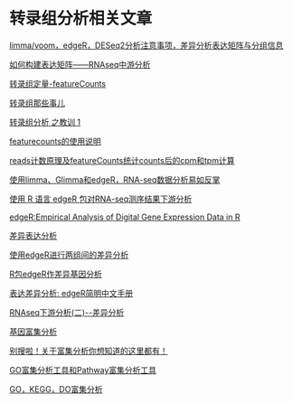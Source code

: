 # 转录组分析相关文章

[limma/voom，edgeR，DESeq2分析注意事项，差异分析表达矩阵与分组信息](https://cloud.tencent.com/developer/article/1492130)

[如何构建表达矩阵——RNAseq中游分析](https://www.jianshu.com/p/975961d8eaf8)

[转录组定量-featureCounts](https://www.bioinfo-scrounger.com/archives/407/)

[转录组那些事儿](https://www.jieandze1314.com/post/cnposts/21/)

[转录组分析 之教训 1](https://www.jianshu.com/p/030aa9729e8b)

[featurecounts的使用说明](https://www.jianshu.com/p/9cc4e8657d62)

[reads计数原理及featureCounts统计counts后的cpm和tpm计算](https://www.jianshu.com/p/6b6bb306b76e)

[使用limma、Glimma和edgeR，RNA-seq数据分析易如反掌](https://www.bioconductor.org/packages/devel/workflows/vignettes/RNAseq123/inst/doc/limmaWorkflow_CHN.html#%E5%88%9D%E5%A7%8B%E9%85%8D%E7%BD%AE)

[使用 R 语言 edgeR 包对RNA-seq测序结果下游分析](https://yangfangs.github.io/2016/04/10/RNAseq-edgeR-DEgenes-analysis/#%E5%B7%AE%E5%BC%82%E8%A1%A8%E8%BE%BE%E5%9F%BA%E5%9B%A0)

[edgeR:Empirical Analysis of Digital Gene Expression Data in R](https://www.cnblogs.com/timeisbiggestboss/p/7190938.html)

[差异表达分析](https://www.jianshu.com/p/5f94ae79f298)

[使用edgeR进行两组间的差异分析](https://mp.weixin.qq.com/s?__biz=MzIwODA1MzI4Mg==&mid=2456009248&idx=1&sn=dc408d5b0f076680175daaa5fd1b4fed&chksm=809fef6db7e8667b6e5d49c30b3680e56ed1e571d6bc8c3740f2e9de76e0e32c7cf1a6c0bde0&mpshare=1&scene=1&srcid=1111nXK6PSo6qcxvSix4Gp23&sharer_sharetime=1605097796999&sharer_shareid=3d5a94a58b7b8f10249ee520638605be&key=9421b67767ecf5a3000a6604d3b62cc5c564d977740709b166089530ef91145c69ef1cefd6188b3e05b603ed689c664c821dcd8a80396b89155c42362bc2618a0e6f0956d350f16105175e371d9794b89f0f8dca08e6e427337a4421e0e073df25610ed76c2eb9e2be6f1b29ffe5e623b3ddccb5aaed9ad9f9686bda5ac81df1&ascene=1&uin=MTQ3Mjg5MzUy&devicetype=Windows+10+x64&version=63000039&lang=zh_CN&exportkey=AYBVJrmplyZLEApiYzRZpHc%3D&pass_ticket=J1mjXk67BTgARzlDEkMwmVlW2HlgTOZPe1v0AODetC1qJpruYgGzX2GPj2IvSKYz&wx_header=0)

[R包edgeR作差异基因分析](https://mp.weixin.qq.com/s?__biz=MzIxNzc1Mzk3NQ==&mid=2247484213&idx=1&sn=2e7bfc5df3ef4ecd34514807494e17d5&chksm=97f5b32da0823a3b04f2469546606b21cce432088a659131a8baa494efcdfb126e006d69e45f&mpshare=1&scene=1&srcid=1112VkoiSmootcVMOoVWlChW&sharer_sharetime=1605145561148&sharer_shareid=3d5a94a58b7b8f10249ee520638605be&key=d83e56a3e12e5b90bab26e4649dc0af1402d92d4d28d8a6286e3bc514deebf8e6fc5d697c223f23b94dccb6a52e77019ad49c86c489bd2bc90c90c8015f3a1d0fff655a25ee98c9fccc4384cd615c4a54fd1a965a52d7c4166ec89274562290acae1637b2af63176215e4d8732998e06bb3504356eb80e4c457f6974376841d6&ascene=1&uin=MTQ3Mjg5MzUy&devicetype=Windows+10+x64&version=63000039&lang=zh_CN&exportkey=AQut8qF9l16cv4q8e2HE1P0%3D&pass_ticket=J1mjXk67BTgARzlDEkMwmVlW2HlgTOZPe1v0AODetC1qJpruYgGzX2GPj2IvSKYz&wx_header=0)

[表达差异分析: edgeR简明中文手册](https://mp.weixin.qq.com/s?__biz=Mzg2MzMzMTg1Ng==&mid=2247483669&idx=1&sn=41c879f6639c0053d2f33cfffe16275d&chksm=ce7b726af90cfb7ce55355947a42620c8c3b1699bceb945a514ae70d65db7f267dadb8d2e129&mpshare=1&scene=1&srcid=11123e8X1DM6CJFKbzzcy5ou&sharer_sharetime=1605145811282&sharer_shareid=3d5a94a58b7b8f10249ee520638605be&key=d1d69f97a583cf2bac792a57a6db01a3f06d881a3f6f3a4cf85ea1e1ec2e6ea0e342118f412ef5072b37d1e9c5aee9ad12ec68ae5955ea298890b3e1803651d7e8ad0047d5bdbefbd23b3d5b8a4f4494fefcd3bddfdbb2a0f206ee94204bc5fb50a91d776d82508ea222d6a06268071bb7ded01dca28ba4f34c63d02517e5374&ascene=1&uin=MTQ3Mjg5MzUy&devicetype=Windows+10+x64&version=63000039&lang=zh_CN&exportkey=ASAsEAcmhyR%2Fy%2Bs3p8Apjvg%3D&pass_ticket=J1mjXk67BTgARzlDEkMwmVlW2HlgTOZPe1v0AODetC1qJpruYgGzX2GPj2IvSKYz&wx_header=0)

[RNAseq下游分析(二)--差异分析](https://mp.weixin.qq.com/s?__biz=MzU0MTk4MjQyNg==&mid=2247484337&idx=1&sn=00225a4ed2c0ccee202e2d26b01c0c10&chksm=fb20e804cc576112361f34c66f5a31aeeca7860da2b5fbe27ddd3ade4383cd3ae08c99c02b8b&mpshare=1&scene=1&srcid=1112qsfcFNn7AjuZX91ZcJ1K&sharer_sharetime=1605145888237&sharer_shareid=3d5a94a58b7b8f10249ee520638605be&key=d83e56a3e12e5b905ed247a9b36fa7c72ee9961aff2001afd72f61e1cb2626c488bb5ffbd66a5d2d8f3eecdc53becfa34442958976f6ee317573ff86423563b6b34534a8a9991d720a8ced7e4c0d68990d5293741c0741dd6356e598493058a089c4059a5324d2b984f2ff3c5428e4029d8a6dee3a49ab8cb89ae310c21f5185&ascene=1&uin=MTQ3Mjg5MzUy&devicetype=Windows+10+x64&version=63000039&lang=zh_CN&exportkey=AZq1f0DO9A%2FnRFs1SIY5u0A%3D&pass_ticket=J1mjXk67BTgARzlDEkMwmVlW2HlgTOZPe1v0AODetC1qJpruYgGzX2GPj2IvSKYz&wx_header=0)

[基因富集分析](https://xsliulab.github.io/Workshop/week12/%E5%9F%BA%E5%9B%A0%E5%AF%8C%E9%9B%86%E5%88%86%E6%9E%90.html)

[别搜啦！关于富集分析你想知道的这里都有！](https://www.sohu.com/a/393592549_278730)


[GO富集分析工具和Pathway富集分析工具](http://blog.sciencenet.cn/blog-299308-1159464.html)

[GO，KEGG，DO富集分析](https://www.jianshu.com/p/47b5ea646932)


[]()

[]()


[]()

[]()

[]()

[]()


[]()

[]()


[]()

[]()


[]()

[]()

